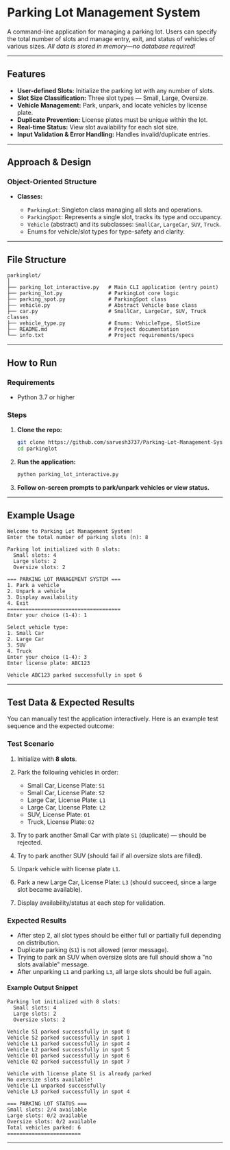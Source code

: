 # Parking Lot Management System

A command-line application for managing a parking lot.
Users can specify the total number of slots and manage entry, exit, and status of vehicles of various sizes.
*All data is stored in memory—no database required!*

---

## Features

* **User-defined Slots:** Initialize the parking lot with any number of slots.
* **Slot Size Classification:** Three slot types — Small, Large, Oversize.
* **Vehicle Management:** Park, unpark, and locate vehicles by license plate.
* **Duplicate Prevention:** License plates must be unique within the lot.
* **Real-time Status:** View slot availability for each slot size.
* **Input Validation & Error Handling:** Handles invalid/duplicate entries.

---

## Approach & Design

### Object-Oriented Structure

* **Classes:**

  * `ParkingLot`: Singleton class managing all slots and operations.
  * `ParkingSpot`: Represents a single slot, tracks its type and occupancy.
  * `Vehicle` (abstract) and its subclasses: `SmallCar`, `LargeCar`, `SUV`, `Truck`.
  * Enums for vehicle/slot types for type-safety and clarity.

---

## File Structure

```
parkinglot/
│
├── parking_lot_interactive.py   # Main CLI application (entry point)
├── parking_lot.py               # ParkingLot core logic
├── parking_spot.py              # ParkingSpot class
├── vehicle.py                   # Abstract Vehicle base class
├── car.py                       # SmallCar, LargeCar, SUV, Truck classes
├── vehicle_type.py              # Enums: VehicleType, SlotSize
├── README.md                    # Project documentation
└── info.txt                     # Project requirements/specs
```

---

## How to Run

### Requirements

* Python 3.7 or higher

### Steps

1. **Clone the repo:**

   ```sh
   git clone https://github.com/sarvesh3737/Parking-Lot-Management-System.git
   cd parkinglot
   ```

2. **Run the application:**

   ```sh
   python parking_lot_interactive.py
   ```

3. **Follow on-screen prompts to park/unpark vehicles or view status.**

---

## Example Usage

```
Welcome to Parking Lot Management System!
Enter the total number of parking slots (n): 8

Parking lot initialized with 8 slots:
  Small slots: 4
  Large slots: 2
  Oversize slots: 2

=== PARKING LOT MANAGEMENT SYSTEM ===
1. Park a vehicle
2. Unpark a vehicle
3. Display availability
4. Exit
=====================================
Enter your choice (1-4): 1

Select vehicle type:
1. Small Car
2. Large Car
3. SUV
4. Truck
Enter your choice (1-4): 3
Enter license plate: ABC123

Vehicle ABC123 parked successfully in spot 6
```

---

## Test Data & Expected Results

You can manually test the application interactively. Here is an example test sequence and the expected outcome:

### Test Scenario

1. Initialize with **8 slots**.
2. Park the following vehicles in order:

   * Small Car, License Plate: `S1`
   * Small Car, License Plate: `S2`
   * Large Car, License Plate: `L1`
   * Large Car, License Plate: `L2`
   * SUV, License Plate: `O1`
   * Truck, License Plate: `O2`
3. Try to park another Small Car with plate `S1` (duplicate) — should be rejected.
4. Try to park another SUV (should fail if all oversize slots are filled).
5. Unpark vehicle with license plate `L1`.
6. Park a new Large Car, License Plate: `L3` (should succeed, since a large slot became available).
7. Display availability/status at each step for validation.

### Expected Results

* After step 2, all slot types should be either full or partially full depending on distribution.
* Duplicate parking (`S1`) is not allowed (error message).
* Trying to park an SUV when oversize slots are full should show a "no slots available" message.
* After unparking `L1` and parking `L3`, all large slots should be full again.

#### Example Output Snippet

```
Parking lot initialized with 8 slots:
  Small slots: 4
  Large slots: 2
  Oversize slots: 2

Vehicle S1 parked successfully in spot 0
Vehicle S2 parked successfully in spot 1
Vehicle L1 parked successfully in spot 4
Vehicle L2 parked successfully in spot 5
Vehicle O1 parked successfully in spot 6
Vehicle O2 parked successfully in spot 7

Vehicle with license plate S1 is already parked
No oversize slots available!
Vehicle L1 unparked successfully
Vehicle L3 parked successfully in spot 4

=== PARKING LOT STATUS ===
Small slots: 2/4 available
Large slots: 0/2 available
Oversize slots: 0/2 available
Total vehicles parked: 6
========================
```

---
